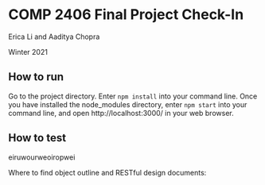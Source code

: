 # COMP 2406 Final Project Check-In
Erica Li and Aaditya Chopra

Winter 2021

## How to run
Go to the project directory. Enter ```npm install``` into your command line. Once you have installed the node_modules directory, enter ```npm start``` into your command line, and open http://localhost:3000/ in your web browser.

## How to test
eiruwourweoiropwei

Where to find object outline and RESTful design documents:
